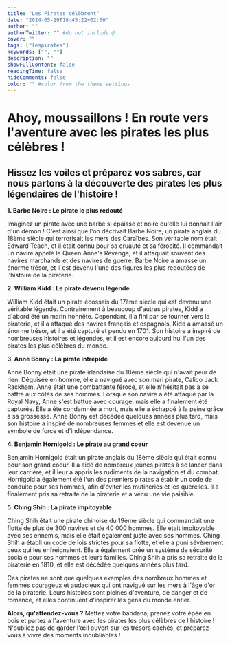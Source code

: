 ```yaml
---
title: "Les Pirates célèbrent"
date: "2024-05-19T18:45:22+02:00"
author: ""
authorTwitter: "" #do not include @
cover: ""
tags: ["lespirates"]
keywords: ["", ""]
description: ""
showFullContent: false
readingTime: false
hideComments: false
color: "" #color from the theme settings
---
```

# Ahoy, moussaillons ! En route vers l'aventure avec les pirates les plus célèbres !

## Hissez les voiles et préparez vos sabres, car nous partons à la découverte des pirates les plus légendaires de l'histoire ! 

**1. Barbe Noire : Le pirate le plus redouté**

Imaginez un pirate avec une barbe si épaisse et noire qu'elle lui donnait l'air d'un démon ! C'est ainsi que l'on décrivait Barbe Noire, un pirate anglais du 18ème siècle qui terrorisait les mers des Caraïbes. Son véritable nom était Edward Teach, et il était connu pour sa cruauté et sa férocité. Il commandait un navire appelé le Queen Anne's Revenge, et il attaquait souvent des navires marchands et des navires de guerre. Barbe Noire a amassé un énorme trésor, et il est devenu l'une des figures les plus redoutées de l'histoire de la piraterie.

**2. William Kidd : Le pirate devenu légende**

William Kidd était un pirate écossais du 17ème siècle qui est devenu une véritable légende. Contrairement à beaucoup d'autres pirates, Kidd a d'abord été un marin honnête. Cependant, il a fini par se tourner vers la piraterie, et il a attaqué des navires français et espagnols. Kidd a amassé un énorme trésor, et il a été capturé et pendu en 1701. Son histoire a inspiré de nombreuses histoires et légendes, et il est encore aujourd'hui l'un des pirates les plus célèbres du monde.

**3. Anne Bonny : La pirate intrépide**

Anne Bonny était une pirate irlandaise du 18ème siècle qui n'avait peur de rien. Déguisée en homme, elle a navigué avec son mari pirate, Calico Jack Rackham. Anne était une combattante féroce, et elle n'hésitait pas à se battre aux côtés de ses hommes. Lorsque son navire a été attaqué par la Royal Navy, Anne s'est battue avec courage, mais elle a finalement été capturée. Elle a été condamnée à mort, mais elle a échappé à la peine grâce à sa grossesse. Anne Bonny est décédée quelques années plus tard, mais son histoire a inspiré de nombreuses femmes et elle est devenue un symbole de force et d'indépendance.

**4. Benjamin Hornigold : Le pirate au grand coeur**

Benjamin Hornigold était un pirate anglais du 18ème siècle qui était connu pour son grand coeur. Il a aidé de nombreux jeunes pirates à se lancer dans leur carrière, et il leur a appris les rudiments de la navigation et du combat. Hornigold a également été l'un des premiers pirates à établir un code de conduite pour ses hommes, afin d'éviter les mutineries et les querelles. Il a finalement pris sa retraite de la piraterie et a vécu une vie paisible.

**5. Ching Shih : La pirate impitoyable**

Ching Shih était une pirate chinoise du 19ème siècle qui commandait une flotte de plus de 300 navires et de 40 000 hommes. Elle était impitoyable avec ses ennemis, mais elle était également juste avec ses hommes. Ching Shih a établi un code de lois strictes pour sa flotte, et elle a puni sévèrement ceux qui les enfreignaient. Elle a également créé un système de sécurité sociale pour ses hommes et leurs familles. Ching Shih a pris sa retraite de la piraterie en 1810, et elle est décédée quelques années plus tard. 

Ces pirates ne sont que quelques exemples des nombreux hommes et femmes courageux et audacieux qui ont navigué sur les mers à l'âge d'or de la piraterie. Leurs histoires sont pleines d'aventure, de danger et de romance, et elles continuent d'inspirer les gens du monde entier.

**Alors, qu'attendez-vous ?** Mettez votre bandana, prenez votre épée en bois et partez à l'aventure avec les pirates les plus célèbres de l'histoire ! N'oubliez pas de garder l'œil ouvert sur les trésors cachés, et préparez-vous à vivre des moments inoubliables !
